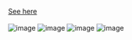 [See here](https://zortik.vercel.app)<br /><br />
![image](https://github.com/ZorTik/zortik-portfolio-2/assets/67344817/abf56b5f-890e-4926-b74e-cefbd167400b)
![image](https://github.com/ZorTik/zortik-portfolio-2/assets/67344817/a47a8086-b8cb-400a-89d6-05f010e7cf14)
![image](https://github.com/ZorTik/zortik-portfolio-2/assets/67344817/495f6fb4-f532-4322-b8c0-3c255d2dc107)
![image](https://github.com/ZorTik/zortik-portfolio-2/assets/67344817/82e3eb7e-5075-4f45-ad00-02c58ff628dd)
